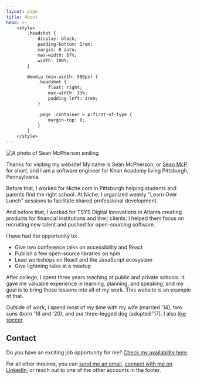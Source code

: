 ```yaml
---
layout: page
title: About
head: >-
    <style>
        .headshot {
            display: block;
            padding-bottom: 1rem;
            margin: 0 auto;
            max-width: 67%;
            width: 100%;
        }

        @media (min-width: 500px) {
            .headshot {
                float: right;
                max-width: 33%;
                padding-left: 1rem;
            }

            .page .container > p:first-of-type {
                margin-top: 0;
            }
        }
    </style>
---
```


<img class="headshot" src="/img/seanmcp_2022.jpg" alt="A photo of Sean McPherson smiling">

Thanks for visiting my website! My name is Sean McPherson, or [Sean McP](../articles/how-to-pronounce-my-name) for short, and I am a software engineer for Khan Academy living Pittsburgh, Pennsylvania.

Before that, I worked for Niche.com in Pittsburgh helping students and parents find the right school. At Niche, I organized weekly "Learn Over Lunch" sessions to facilitate shared professional development.

And before that, I worked for TSYS Digital Innovations in Atlanta creating products for financial institutions and their clients. I helped them focus on recruiting new talent and pushed for open-sourcing software.

I have had the opportunity to:

- Give two conference talks on accessibility and React
- Publish a few open-source libraries on npm
- Lead workshops on React and the JavaScript ecosystem
- Give lightning talks at a meetup

After college, I spent three years teaching at public and private schools. It gave me valuable experience in learning, planning, and speaking, and my goal is to bring those lessons into all of my work. This website is an example of that.

Outside of work, I spend most of my time with my wife (married '14), two sons (born '18 and '20), and our three-legged dog (adopted '17). I also [like soccer](../soccer).

## Contact

Do you have an exciting job opportunity for me? [Check my availability here](/are-you-looking-for-work/).

For all other inquires, you can [send me an email](mailto:sean@seanmcp.com?subject=Hey%20there!), [connect with me on LinkedIn](https://linkedin.com/in/seanmcp), or reach out to one of the other accounts in the footer.
